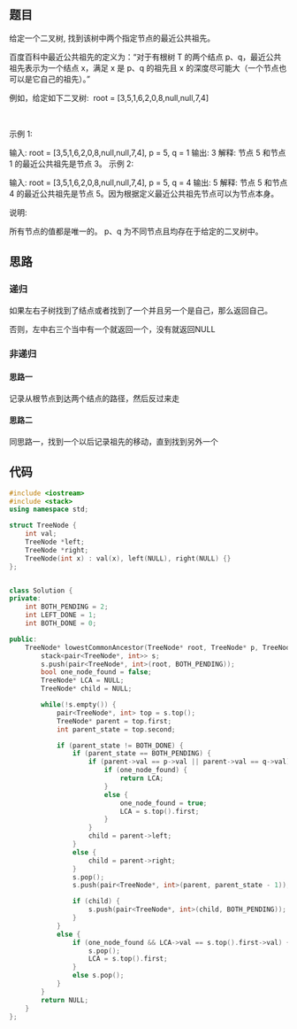## 题目

给定一个二叉树, 找到该树中两个指定节点的最近公共祖先。

百度百科中最近公共祖先的定义为：“对于有根树 T 的两个结点 p、q，最近公共祖先表示为一个结点 x，满足 x 是 p、q 的祖先且 x 的深度尽可能大（一个节点也可以是它自己的祖先）。”

例如，给定如下二叉树:  root = [3,5,1,6,2,0,8,null,null,7,4]



 

示例 1:

输入: root = [3,5,1,6,2,0,8,null,null,7,4], p = 5, q = 1
输出: 3
解释: 节点 5 和节点 1 的最近公共祖先是节点 3。
示例 2:

输入: root = [3,5,1,6,2,0,8,null,null,7,4], p = 5, q = 4
输出: 5
解释: 节点 5 和节点 4 的最近公共祖先是节点 5。因为根据定义最近公共祖先节点可以为节点本身。
 

说明:

所有节点的值都是唯一的。
p、q 为不同节点且均存在于给定的二叉树中。

## 思路

### 递归

如果左右子树找到了结点或者找到了一个并且另一个是自己，那么返回自己。

否则，左中右三个当中有一个就返回一个，没有就返回NULL

### 非递归

#### 思路一

记录从根节点到达两个结点的路径，然后反过来走

#### 思路二

同思路一，找到一个以后记录祖先的移动，直到找到另外一个

## 代码

```cpp
#include <iostream>
#include <stack>
using namespace std;

struct TreeNode {
    int val;
    TreeNode *left;
    TreeNode *right;
    TreeNode(int x) : val(x), left(NULL), right(NULL) {}
};


class Solution {
private:
    int BOTH_PENDING = 2;
    int LEFT_DONE = 1;
    int BOTH_DONE = 0;

public:
    TreeNode* lowestCommonAncestor(TreeNode* root, TreeNode* p, TreeNode* q) {
        stack<pair<TreeNode*, int>> s;
        s.push(pair<TreeNode*, int>(root, BOTH_PENDING));
        bool one_node_found = false;
        TreeNode* LCA = NULL;
        TreeNode* child = NULL;

        while(!s.empty()) {
            pair<TreeNode*, int> top = s.top();
            TreeNode* parent = top.first;
            int parent_state = top.second;

            if (parent_state != BOTH_DONE) {
                if (parent_state == BOTH_PENDING) {
                    if (parent->val == p->val || parent->val == q->val) {
                        if (one_node_found) {
                            return LCA;
                        }
                        else {
                            one_node_found = true;
                            LCA = s.top().first;
                        }
                    }
                    child = parent->left;
                }
                else {
                    child = parent->right;
                }
                s.pop();
                s.push(pair<TreeNode*, int>(parent, parent_state - 1));

                if (child) {
                    s.push(pair<TreeNode*, int>(child, BOTH_PENDING));
                }
            }
            else {
                if (one_node_found && LCA->val == s.top().first->val) {
                    s.pop();
                    LCA = s.top().first;
                }
                else s.pop();
            }
        }
        return NULL;
    }
};
```









